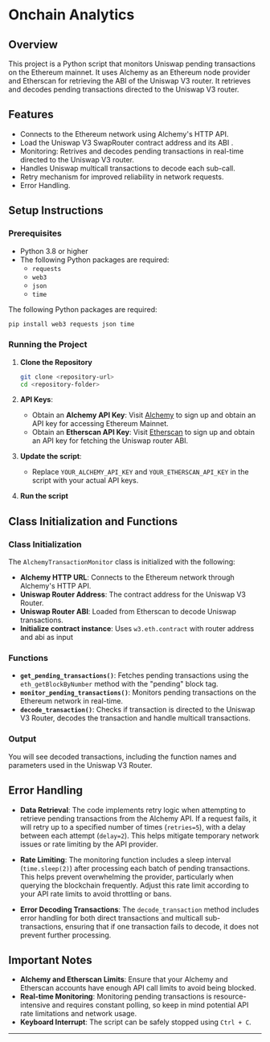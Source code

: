 # Onchain Analytics

## Overview

This project is a Python script that monitors Uniswap pending transactions on the Ethereum mainnet. It uses Alchemy as an Ethereum node provider and Etherscan for retrieving the ABI of the Uniswap V3 router. It retrieves and decodes pending transactions directed to the Uniswap V3 router.

## Features

- Connects to the Ethereum network using Alchemy's HTTP API.
- Load the Uniswap V3 SwapRouter contract address and its ABI .
- Monitoring: Retrives and decodes pending transactions in real-time directed to the Uniswap V3 router.
- Handles Uniswap multicall transactions to decode each sub-call.
- Retry mechanism for improved reliability in network requests.
- Error Handling.

## Setup Instructions

### Prerequisites

- Python 3.8 or higher
- The following Python packages are required:
  - `requests`
  - `web3`
  - `json`
  - `time`

The following Python packages are required:

```sh
pip install web3 requests json time
```

### Running the Project

1. **Clone the Repository**

   ```sh
   git clone <repository-url>
   cd <repository-folder>
   ```

2. **API Keys**:

   - Obtain an **Alchemy API Key**: Visit [Alchemy](https://www.alchemy.com/) to sign up and obtain an API key for accessing Ethereum Mainnet.
   - Obtain an **Etherscan API Key**: Visit [Etherscan](https://etherscan.io/) to sign up and obtain an API key for fetching the Uniswap router ABI.

3. **Update the script**:

   - Replace `YOUR_ALCHEMY_API_KEY` and `YOUR_ETHERSCAN_API_KEY` in the script with your actual API keys.

4. **Run the script**


## Class Initialization and Functions

### Class Initialization

The `AlchemyTransactionMonitor` class is initialized with the following:

- **Alchemy HTTP URL**: Connects to the Ethereum network through Alchemy's HTTP API.
- **Uniswap Router Address**: The contract address for the Uniswap V3 Router.
- **Uniswap Router ABI**: Loaded from Etherscan to decode Uniswap transactions.
- **Initialize contract instance**: Uses `w3.eth.contract` with router address and abi as input

### Functions

- **`get_pending_transactions()`**: Fetches pending transactions using the `eth_getBlockByNumber` method with the "pending" block tag.
- **`monitor_pending_transactions()`**: Monitors pending transactions on the Ethereum network in real-time.
- **`decode_transaction()`**: Checks if transaction is directed to the Uniswap V3 Router, decodes the transaction and handle multicall transactions.

### Output

You will see decoded transactions, including the function names and parameters used in the Uniswap V3 Router.

## Error Handling

- **Data Retrieval**: The code implements retry logic when attempting to retrieve pending transactions from the Alchemy API. If a request fails, it will retry up to a specified number of times (`retries=5`), with a delay between each attempt (`delay=2`). This helps mitigate temporary network issues or rate limiting by the API provider.

- **Rate Limiting**: The monitoring function includes a sleep interval (`time.sleep(2)`) after processing each batch of pending transactions. This helps prevent overwhelming the provider, particularly when querying the blockchain frequently. Adjust this rate limit according to your API rate limits to avoid throttling or bans.

- **Error Decoding Transactions**: The `decode_transaction` method includes error handling for both direct transactions and multicall sub-transactions, ensuring that if one transaction fails to decode, it does not prevent further processing.

## Important Notes

- **Alchemy and Etherscan Limits**: Ensure that your Alchemy and Etherscan accounts have enough API call limits to avoid being blocked.
- **Real-time Monitoring**: Monitoring pending transactions is resource-intensive and requires constant polling, so keep in mind potential API rate limitations and network usage.
- **Keyboard Interrupt**: The script can be safely stopped using `Ctrl + C`.

---

